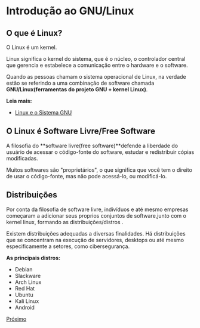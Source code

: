 # Introdução ao GNU/Linux

## O que é Linux?

O Linux é um kernel.

Linux significa o kernel do sistema, que é o núcleo, o controlador central que gerencia e estabelece a comunicação entre o hardware e o software.

Quando as pessoas chamam o sistema operacional de Linux, na verdade estão se referindo a uma combinação de software chamada **GNU/Linux(ferramentas do projeto GNU + kernel Linux)**.

**Leia mais:**

-   [Linux e o Sistema GNU](https://www.gnu.org/gnu/linux-and-gnu.html)

## O Linux é Software Livre/Free Software

A filosofia do **software livre(free software)**defende a liberdade do usuário de acessar o código-fonte do software, estudar e redistribuir cópias modificadas.

Muitos softwares são "proprietários", o que significa que você tem o direito de usar o código-fonte, mas não pode acessá-lo, ou modificá-lo.

## Distribuições

Por conta da filosofia de software livre, indivíduos e até mesmo empresas começaram a adicionar seus proprios conjuntos de software,junto com o kernel linux, formando as distribuições/distros .

Existem distribuições adequadas a diversas finalidades. Há distribuições que se concentram na execução de servidores, desktops ou até mesmo especificamente a setores, como cibersegurança.

**As principais distros:**

-   Debian
-   Slackware
-   Arch Linux
-   Red Hat
-   Ubuntu
-   Kali Linux
-   Android

[Próximo](/01-linha-de-comando/01-linha-de-comando.md)
